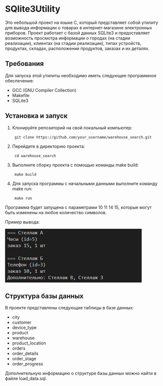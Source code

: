 # SQlite3Utility

Это небольшой проект на языке C, который представляет собой утилиту для вывода информации о товарах в интернет-магазине электронных приборов. Проект работает с базой данных SQLite3 и предоставляет возможность просмотра информации о городах (на стадии реализации), клиентах (на стадии реализации), типах устройств, продуктах, складах, расположении продуктов, заказах и их деталях.

## Требования

Для запуска этой утилиты необходимо иметь следующее программное обеспечение:

- GCC (GNU Compiler Collection)
- Makefile
- SQLite3

## Установка и запуск

1. Клонируйте репозиторий на свой локальный компьютер:

        git clone https://github.com/your_username/warehouse_search.git

2. Перейдите в директорию проекта:

        cd warehouse_search

3. Выполните сборку проекта с помощью команды make build:

        make build

4. Для запуска программы с начальными данными выполните команду make run:

        make run

Программа будет запущена с параметрами 10 11 14 15, которые могут быть изменены на любое количество символов.

Пример вывода:

![img](./images/example.PNG)


## Структура базы данных

В проекте представлены следующие таблицы в базе данных:

- city
- customer
- device_type
- product
- warehouse
- product_location
- orders
- order_details
- order_stage
- order_progress

Дополнительную информацию о структуре базы данных можно найти в файле load_data.sql.